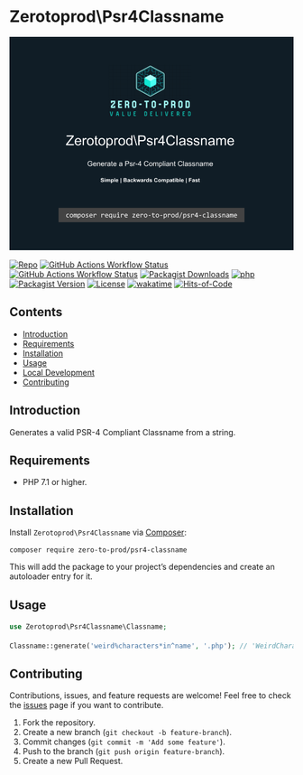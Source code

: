 # Zerotoprod\Psr4Classname

![](art/logo.png)

[![Repo](https://img.shields.io/badge/github-gray?logo=github)](https://github.com/zero-to-prod/psr4-classname)
[![GitHub Actions Workflow Status](https://img.shields.io/github/actions/workflow/status/zero-to-prod/psr4-classname/test.yml?label=test)](https://github.com/zero-to-prod/psr4-classname/actions)
[![GitHub Actions Workflow Status](https://img.shields.io/github/actions/workflow/status/zero-to-prod/psr4-classname/backwards_compatibility.yml?label=backwards_compatibility)](https://github.com/zero-to-prod/psr4-classname/actions)
[![Packagist Downloads](https://img.shields.io/packagist/dt/zero-to-prod/psr4-classname?color=blue)](https://packagist.org/packages/zero-to-prod/psr4-classname/stats)
[![php](https://img.shields.io/packagist/php-v/zero-to-prod/psr4-classname.svg?color=purple)](https://packagist.org/packages/zero-to-prod/psr4-classname/stats)
[![Packagist Version](https://img.shields.io/packagist/v/zero-to-prod/psr4-classname?color=f28d1a)](https://packagist.org/packages/zero-to-prod/psr4-classname)
[![License](https://img.shields.io/packagist/l/zero-to-prod/psr4-classname?color=pink)](https://github.com/zero-to-prod/psr4-classname/blob/main/LICENSE.md)
[![wakatime](https://wakatime.com/badge/github/zero-to-prod/psr4-classname.svg)](https://wakatime.com/badge/github/zero-to-prod/psr4-classname)
[![Hits-of-Code](https://hitsofcode.com/github/zero-to-prod/psr4-classname?branch=main)](https://hitsofcode.com/github/zero-to-prod/psr4-classname/view?branch=main)

## Contents

- [Introduction](#introduction)
- [Requirements](#requirements)
- [Installation](#installation)
- [Usage](#usage)
- [Local Development](./LOCAL_DEVELOPMENT.md)
- [Contributing](#contributing)

## Introduction

Generates a valid PSR-4 Compliant Classname from a string.

## Requirements

- PHP 7.1 or higher.

## Installation

Install `Zerotoprod\Psr4Classname` via [Composer](https://getcomposer.org/):

```shell
composer require zero-to-prod/psr4-classname
```

This will add the package to your project’s dependencies and create an autoloader entry for it.

## Usage

```php
use Zerotoprod\Psr4Classname\Classname;

Classname::generate('weird%characters*in^name', '.php'); // 'WeirdCharactersInName.php';
```

## Contributing

Contributions, issues, and feature requests are welcome!
Feel free to check the [issues](https://github.com/zero-to-prod/psr4-classname/issues) page if you want to contribute.

1. Fork the repository.
2. Create a new branch (`git checkout -b feature-branch`).
3. Commit changes (`git commit -m 'Add some feature'`).
4. Push to the branch (`git push origin feature-branch`).
5. Create a new Pull Request.
